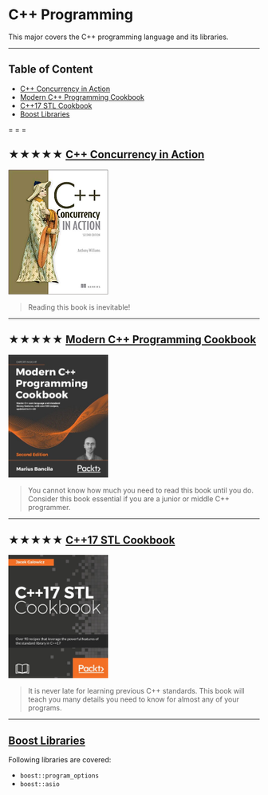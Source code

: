 # C++ Programming

This major covers the C++ programming language and its libraries.

- - -

## Table of Content

* [C++ Concurrency in Action](#-c-concurrency-in-action)
* [Modern C++ Programming Cookbook](#-modern-c-programming-cookbook)
* [C++17 STL Cookbook](#-c-stl-cookbook)
* [Boost Libraries](#-boost-libraries)

= = =

## ★★★★★ [C++ Concurrency in Action](#books/9781617294693.md)
<img alt="C++ Concurrency in Action" src="covers/9781617294693.jpg" width="200"/>

> Reading this book is inevitable!

- - -

## ★★★★★ [Modern C++ Programming Cookbook](books/9781800208988.md)
<img alt="Modern C++ Programming Cookbook" src="covers/9781800208988.jpg" width="200"/>

> You cannot know how much you need to read this book until you do.
> Consider this book essential if you are a junior or middle C++ programmer.

- - -

## ★★★★★ [C++17 STL Cookbook](books/9781787120495.md)
<img alt="C++17 STL Cookbook" src="covers/9781787120495.jpg" width="200"/>

> It is never late for learning previous C++ standards.
> This book will teach you many details you need to know for almost any of your programs.

- - -

## [Boost Libraries](https://www.boost.org/doc/libs/?view=condensed)

Following libraries are covered:

* `boost::program_options`
* `boost::asio`

